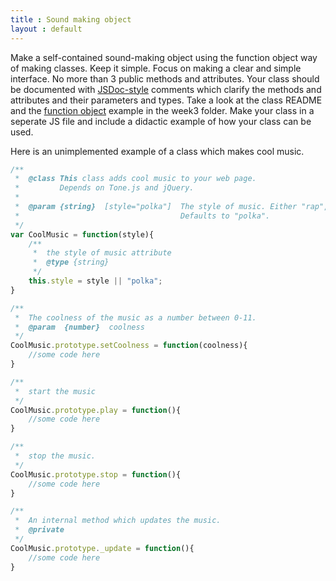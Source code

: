 ```yaml
---
title : Sound making object
layout : default
---
```


Make a self-contained sound-making object using the function object way of making classes. Keep it simple. Focus on making a clear and simple interface. No more than 3 public methods and attributes. Your class should be documented with [JSDoc-style]({{site.baseurl}}/module/jsdocs) comments which clarify the methods and attributes and their parameters and types. Take a look at the class README and the [function object](./0_functionObjects/) example in the week3 folder. Make your class in a seperate JS file and include a didactic example of how your class can be used. 

Here is an unimplemented example of a class which makes cool music. 

```javascript
/**
 *  @class This class adds cool music to your web page.
 *  	   Depends on Tone.js and jQuery. 
 * 
 *  @param {string}  [style="polka"]  The style of music. Either "rap", "muzak", or "polka". 
 *									  Defaults to "polka".
 */
var CoolMusic = function(style){
	/**
	 *  the style of music attribute
	 *  @type {string}
	 */
	this.style = style || "polka";
}

/**
 *  The coolness of the music as a number between 0-11. 
 *  @param  {number}  coolness
 */
CoolMusic.prototype.setCoolness = function(coolness){
	//some code here
}

/**
 *  start the music
 */
CoolMusic.prototype.play = function(){
	//some code here
}

/**
 *  stop the music. 
 */
CoolMusic.prototype.stop = function(){
	//some code here
}

/**
 *  An internal method which updates the music.
 * 	@private
 */
CoolMusic.prototype._update = function(){
	//some code here
}
```
